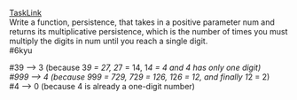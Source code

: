 [TaskLink](https://www.codewars.com/kata/55bf01e5a717a0d57e0000ec)<br/>
Write a function, persistence, that takes in a positive parameter num and returns its multiplicative persistence, which is the number of times you must multiply the digits in num until you reach a single digit.<br/>
#6kyu<br/>

#39 --> 3 (because 3*9 = 27, 2*7 = 14, 1*4 = 4 and 4 has only one digit)<br/>
#999 --> 4 (because 9*9*9 = 729, 7*2*9 = 126, 1*2*6 = 12, and finally 1*2 = 2)<br/>
#4 --> 0 (because 4 is already a one-digit number)<br/>